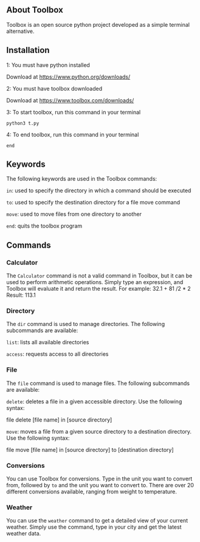## About Toolbox
Toolbox is an open source python project developed as a simple terminal alternative.

## Installation

1: You must have python installed

Download at https://www.python.org/downloads/

2: You must have toolbox downloaded

Download at https://www.toolbox.com/downloads/

3: To start toolbox, run this command in your terminal

```python3 t.py```

4: To end toolbox, run this command in your terminal

```end```

## Keywords
The following keywords are used in the Toolbox commands:

```in```: used to specify the directory in which a command should be executed

```to```: used to specify the destination directory for a file move command

```move```: used to move files from one directory to another

```end```: quits the toolbox program

## Commands
### Calculator
The ```Calculator``` command is not a valid command in Toolbox, but it can be used to perform arithmetic operations. Simply type an expression, and Toolbox will evaluate it and return the result. 
For example:
32.1 + 81 /2 * 2
Result: 113.1

### Directory
The ```dir``` command is used to manage directories. The following subcommands are available:

```list```: lists all available directories

```access```: requests access to all directories

### File
The ```file``` command is used to manage files. The following subcommands are available:

```delete```: deletes a file in a given accessible directory. Use the following syntax: 

file delete [file name] in [source directory]

```move```: moves a file from a given source directory to a destination directory. Use the following syntax:

file move [file name] in [source directory] to [destination directory]

### Conversions
You can use Toolbox for conversions. Type in the unit you want to convert from, followed by ```to``` and the unit you want to convert to. There are over 20 different conversions available, ranging from weight to temperature.

### Weather
You can use the ```weather``` command to get a detailed view of your current weather. Simply use the command, type in your city and get the latest weather data.

